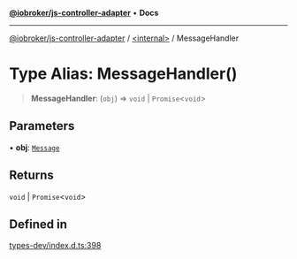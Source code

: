 [**@iobroker/js-controller-adapter**](../../README.md) • **Docs**

***

[@iobroker/js-controller-adapter](../../globals.md) / [\<internal\>](../README.md) / MessageHandler

# Type Alias: MessageHandler()

> **MessageHandler**: (`obj`) => `void` \| `Promise`\<`void`\>

## Parameters

• **obj**: [`Message`](../interfaces/Message.md)

## Returns

`void` \| `Promise`\<`void`\>

## Defined in

[types-dev/index.d.ts:398](https://github.com/ioBroker/ioBroker.js-controller/blob/16f7418df1bc6d07b232fa81310bbbd4fbe2a36c/packages/types-dev/index.d.ts#L398)
